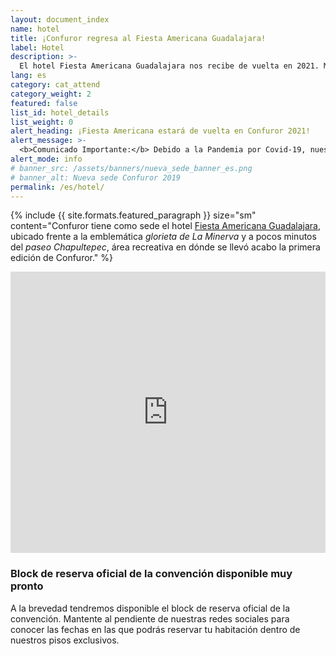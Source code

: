 ```yaml
---
layout: document_index
name: hotel
title: ¡Confuror regresa al Fiesta Americana Guadalajara!
label: Hotel
description: >-
  El hotel Fiesta Americana Guadalajara nos recibe de vuelta en 2021. Más detalles aquí.
lang: es
category: cat_attend
category_weight: 2
featured: false
list_id: hotel_details
list_weight: 0
alert_heading: ¡Fiesta Americana estará de vuelta en Confuror 2021!
alert_message: >-
  <b>Comunicado Importante:</b> Debido a la Pandemia por Covid-19, nuestro evento presencial se pospuso a 2021. Fiesta Americana Guadalajara nos espera de vuelta en Octubre del 2021 y tan pronto esté abierto el bloque de reservas oficiales para esas fechas, lo pondremos aquí.
alert_mode: info
# banner_src: /assets/banners/nueva_sede_banner_es.png
# banner_alt: Nueva sede Confuror 2019
permalink: /es/hotel/
---
```


{%
  include {{ site.formats.featured_paragraph }}
  size="sm"
  content="Confuror tiene como sede el hotel <a href='https://www.fiestamericana.com/fiesta-americana-guadalajara' target='_blank'>Fiesta Americana Guadalajara</a>, ubicado frente a la emblemática <i>glorieta de La Minerva</i> y a pocos minutos del <i>paseo Chapultepec</i>, área recreativa en dónde se llevó acabo la primera edición de Confuror."
%}

<div class="container-overflow">
<iframe src="https://www.google.com/maps/embed?pb=!1m18!1m12!1m3!1d3732.902335815756!2d-103.39141904932883!3d20.673551986124092!2m3!1f0!2f0!3f0!3m2!1i1024!2i768!4f13.1!3m3!1m2!1s0x8428ae71e6b99a17%3A0x5185c5481c56db17!2sFiesta+Americana+Guadalajara!5e0!3m2!1ses-419!2smx!4v1545375492051" width="100%" height="450" frameborder="0" style="border:0" allowfullscreen></iframe>
</div>

### Block de reserva oficial de la convención disponible muy pronto

A la brevedad tendremos disponible el block de reserva oficial de la convención. Mantente al pendiente de nuestras redes sociales para conocer las fechas en las que podrás reservar tu habitación dentro de nuestros pisos exclusivos.